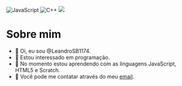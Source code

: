 ![JavaScript](https://img.shields.io/badge/JavaScript-323330?style=for-the-badge&logo=javascript&logoColor=F7DF1E)
![C++](https://img.shields.io/badge/C%2B%2B-00599C?style=for-the-badge&logo=c%2B%2B&logoColor=white)
<img src="https://img.shields.io/badge/HTML5-E34F26?style=for-the-badge&logo=html5&logoColor=white"/>

# Sobre mim

- 👋 Oi, eu sou @LeandroSB1174.
- 👀 Estou interessado em programação.
- 🌱 No momento estou aprendendo com as linguagens JavaScript, HTML5 e Scratch.
- :speech_balloon: Você pode me contatar através do meu [email](leandro.silva.barbosa@escola.pr.gov.br).
